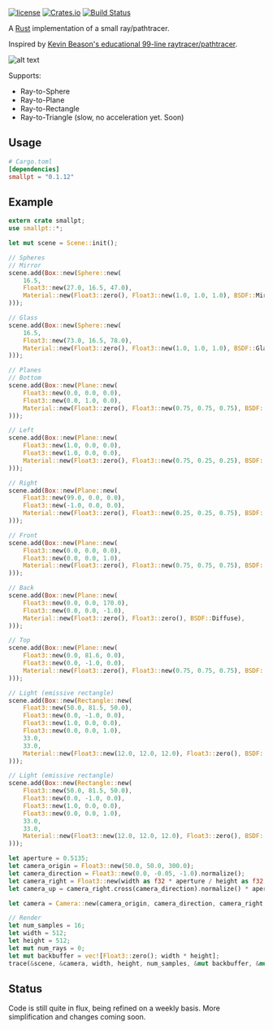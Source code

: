[![license](https://img.shields.io/github/license/mashape/apistatus.svg)]()
[![Crates.io](https://img.shields.io/crates/v/smallpt.svg)](https://crates.io/crates/smallpt)
[![Build Status](https://travis-ci.org/zigguratvertigo/smallpt-rs.svg?branch=master)](https://travis-ci.org/zigguratvertigo/smallpt-rs)

A [Rust](https://www.rust-lang.org/) implementation of a small ray/pathtracer.

Inspired by [Kevin Beason's educational 99-line raytracer/pathtracer](http://www.kevinbeason.com/smallpt/).

![alt text](https://github.com/zigguratvertigo/smallpt-rs/blob/master/smallpt.png)

Supports:
- Ray-to-Sphere
- Ray-to-Plane
- Ray-to-Rectangle
- Ray-to-Triangle (slow, no acceleration yet. Soon)

Usage
-----

```toml
# Cargo.toml
[dependencies]
smallpt = "0.1.12"
```

Example
-------
```rust
extern crate smallpt;
use smallpt::*;

let mut scene = Scene::init();

// Spheres
// Mirror
scene.add(Box::new(Sphere::new(
    16.5,
    Float3::new(27.0, 16.5, 47.0),
    Material::new(Float3::zero(), Float3::new(1.0, 1.0, 1.0), BSDF::Mirror),
)));

// Glass
scene.add(Box::new(Sphere::new(
    16.5,
    Float3::new(73.0, 16.5, 78.0),
    Material::new(Float3::zero(), Float3::new(1.0, 1.0, 1.0), BSDF::Glass),
)));

// Planes
// Bottom
scene.add(Box::new(Plane::new(
    Float3::new(0.0, 0.0, 0.0),
    Float3::new(0.0, 1.0, 0.0),
    Material::new(Float3::zero(), Float3::new(0.75, 0.75, 0.75), BSDF::Diffuse),
)));

// Left
scene.add(Box::new(Plane::new(
    Float3::new(1.0, 0.0, 0.0),
    Float3::new(1.0, 0.0, 0.0),
    Material::new(Float3::zero(), Float3::new(0.75, 0.25, 0.25), BSDF::Diffuse),
)));

// Right
scene.add(Box::new(Plane::new(
    Float3::new(99.0, 0.0, 0.0),
    Float3::new(-1.0, 0.0, 0.0),
    Material::new(Float3::zero(), Float3::new(0.25, 0.25, 0.75), BSDF::Diffuse),
)));

// Front
scene.add(Box::new(Plane::new(
    Float3::new(0.0, 0.0, 0.0),
    Float3::new(0.0, 0.0, 1.0),
    Material::new(Float3::zero(), Float3::new(0.75, 0.75, 0.75), BSDF::Diffuse),
)));

// Back
scene.add(Box::new(Plane::new(
    Float3::new(0.0, 0.0, 170.0),
    Float3::new(0.0, 0.0, -1.0),
    Material::new(Float3::zero(), Float3::zero(), BSDF::Diffuse),
)));

// Top
scene.add(Box::new(Plane::new(
    Float3::new(0.0, 81.6, 0.0),
    Float3::new(0.0, -1.0, 0.0),
    Material::new(Float3::zero(), Float3::new(0.75, 0.75, 0.75), BSDF::Diffuse),
)));

// Light (emissive rectangle)
scene.add(Box::new(Rectangle::new(
    Float3::new(50.0, 81.5, 50.0),
    Float3::new(0.0, -1.0, 0.0),
    Float3::new(1.0, 0.0, 0.0),
    Float3::new(0.0, 0.0, 1.0),
    33.0,
    33.0,
    Material::new(Float3::new(12.0, 12.0, 12.0), Float3::zero(), BSDF::Diffuse),
)));

// Light (emissive rectangle)
scene.add(Box::new(Rectangle::new(
    Float3::new(50.0, 81.5, 50.0),
    Float3::new(0.0, -1.0, 0.0),
    Float3::new(1.0, 0.0, 0.0),
    Float3::new(0.0, 0.0, 1.0),
    33.0,
    33.0,
    Material::new(Float3::new(12.0, 12.0, 12.0), Float3::zero(), BSDF::Diffuse),
)));    

let aperture = 0.5135;
let camera_origin = Float3::new(50.0, 50.0, 300.0);
let camera_direction = Float3::new(0.0, -0.05, -1.0).normalize();
let camera_right = Float3::new(width as f32 * aperture / height as f32, 0.0, 0.0);
let camera_up = camera_right.cross(camera_direction).normalize() * aperture;

let camera = Camera::new(camera_origin, camera_direction, camera_right, camera_up);

// Render
let num_samples = 16;
let width = 512;
let height = 512;
let mut num_rays = 0;
let mut backbuffer = vec![Float3::zero(); width * height];   
trace(&scene, &camera, width, height, num_samples, &mut backbuffer, &mut num_rays);
```

Status
------
Code is still quite in flux, being refined on a weekly basis. More simplification and changes coming soon.
